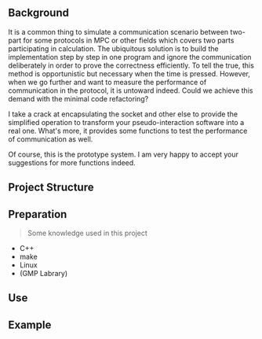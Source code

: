 ## Background

It is a common thing to simulate a communication scenario between two-part for some protocols in MPC or other fields which covers two parts participating in calculation. The ubiquitous solution is to build the implementation step by step in one program and  ignore the communication  deliberately in order to prove the correctness efficiently. To tell the true, this method is opportunistic but necessary when the time is pressed. However, when we go further and want to measure the performance of communication in the protocol, it is untoward indeed. Could we achieve this demand with the minimal code refactoring?

I take a crack at encapsulating the socket and other else to provide the simplified operation to transform your pseudo-interaction software into a real one. What's more, it provides some functions to test the performance of communication as well.

Of course, this is the prototype system. I am very happy  to accept your suggestions for more functions indeed.



## Project Structure



## Preparation

> Some knowledge used in this project

* C++
* make
* Linux
* (GMP Labrary)

## Use

## Example

